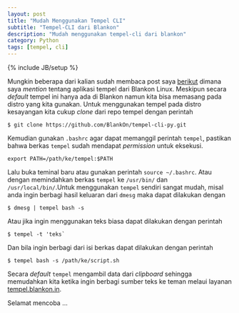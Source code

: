 ```yaml
---
layout: post
title: "Mudah Menggunakan Tempel CLI"
subtitle: "Tempel-CLI dari Blankon"
description: "Mudah menggunakan tempel-cli dari blankon"
category: Python
tags: [tempel, cli]
---
```

{% include JB/setup %}

Mungkin beberapa dari kalian sudah membaca post saya [berikut](https://linhub.io/shell/2017/04/17/akses-clipboard-dari-terminal/) dimana saya _mention_ tentang aplikasi tempel dari Blankon Linux. Meskipun secara _default_ tempel ini hanya ada di Blankon namun kita bisa memasang pada distro yang kita gunakan. Untuk menggunakan tempel pada distro kesayangan kita cukup _clone_ dari repo tempel dengan perintah
<!--more-->

    $ git clone https://github.com/BlankOn/tempel-cli-py.git

Kemudian gunakan `.bashrc` agar dapat memanggil perintah `tempel`, pastikan bahwa berkas `tempel` sudah mendapat _permission_ untuk eksekusi.

    export PATH=/path/ke/tempel:$PATH

Lalu buka teminal baru atau gunakan perintah `source ~/.bashrc`. Atau dengan memindahkan berkas `tempel` ke `/usr/bin/` dan `/usr/local/bin/`.Untuk menggunakan `tempel` sendiri sangat mudah, misal anda ingin berbagi hasil keluaran dari `dmesg` maka dapat dilakukan dengan

    $ dmesg | tempel bash -s

Atau jika ingin menggunakan teks biasa dapat dilakukan dengan perintah

    $ tempel -t 'teks`

Dan bila ingin berbagi dari isi berkas dapat dilakukan dengan perintah

    $ tempel bash -s /path/ke/script.sh

Secara _default_ `tempel` mengambil data dari _clipboard_ sehingga memudahkan kita ketika ingin berbagi sumber teks ke teman melaui layanan [tempel.blankon.in](https://tempel.blankon.in/).

Selamat mencoba ...